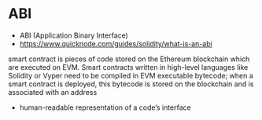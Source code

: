 # ABI

* ABI (Application Binary Interface) 
* https://www.quicknode.com/guides/solidity/what-is-an-abi


smart contract is pieces of code stored on the Ethereum blockchain which are executed on EVM. Smart contracts written in high-level languages like Solidity or Vyper need to be compiled in EVM executable bytecode; when a smart contract is deployed, this bytecode is stored on the blockchain and is associated with an address

* human-readable representation of a code’s interface

